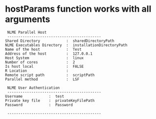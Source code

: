 # hostParams function works with all arguments

    
     NLME Parallel Host 
     ------------------------------------------- 
    Shared Directory            :  sharedDirectoryPath
    NLME Executables Directory  :  installationDirectoryPath
    Name of the host            :  Test
    Address of the host         :  127.0.0.1
    Host System                 :  linux
    Number of cores             :  2
    Is host local               :  FALSE
    R Location                  :  
    Remote script path          :  scriptPath
    Parallel method             :  LSF
    
     NLME User Authentication 
     ------------------------------------------- 
    Username            :  test
    Private key file    :  privateKeyFilePath
    Password            :  Password
    
     ------------------------------------------- 

